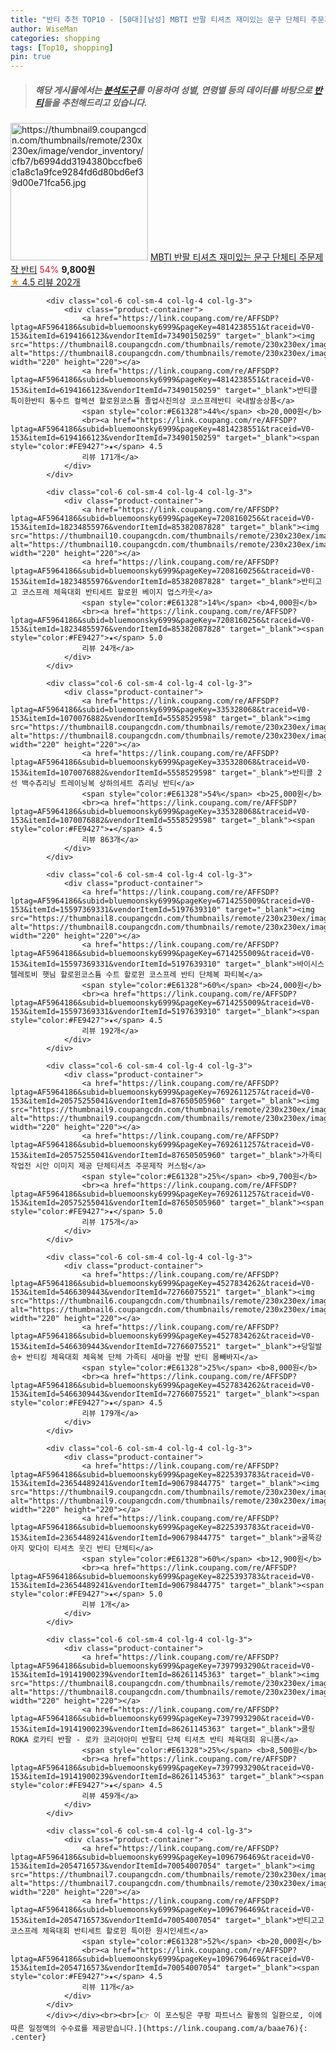 ```yaml
---
title: "반티 추천 TOP10 - [50대][남성] MBTI 반팔 티셔츠 재미있는 문구 단체티 주문제작 반티"
author: WiseMan
categories: shopping
tags: [Top10, shopping]
pin: true
---
```


> ##### 해당 게시물에서는 [**분석도구**](https://itemscout.io/)를 이용하여 **성별**, **연령별** 등의 데이터를 바탕으로 [**반티**](https://link.coupang.com/a/baae76)들을 추천해드리고 있습니다.
<div class="container"><div class="row">
            <div class="col-6 col-sm-4 col-lg-4 col-lg-3">
                <div class="product-container">
                    <a href="https://link.coupang.com/re/AFFSDP?lptag=AF5964186&subid=bluemoonsky6999&pageKey=7176222357&traceid=V0-153&itemId=18089991107&vendorItemId=85242480295" target="_blank"><img src="https://thumbnail9.coupangcdn.com/thumbnails/remote/230x230ex/image/vendor_inventory/cfb7/b6994dd3194380bccfbe6c1a8c1a9fce9284fd6d80bd6ef39d00e71fca56.jpg" alt="https://thumbnail9.coupangcdn.com/thumbnails/remote/230x230ex/image/vendor_inventory/cfb7/b6994dd3194380bccfbe6c1a8c1a9fce9284fd6d80bd6ef39d00e71fca56.jpg" width="220" height="220"></a>
                    <a href="https://link.coupang.com/re/AFFSDP?lptag=AF5964186&subid=bluemoonsky6999&pageKey=7176222357&traceid=V0-153&itemId=18089991107&vendorItemId=85242480295" target="_blank">MBTI 반팔 티셔츠 재미있는 문구 단체티 주문제작 반티</a>
                    <span style="color:#E61328">54%</span> <b>9,800원</b>
                    <br><a href="https://link.coupang.com/re/AFFSDP?lptag=AF5964186&subid=bluemoonsky6999&pageKey=7176222357&traceid=V0-153&itemId=18089991107&vendorItemId=85242480295" target="_blank"><span style="color:#FE9427">★</span> 4.5
                    리뷰 202개</a>
                </div>
            </div>
            
            <div class="col-6 col-sm-4 col-lg-4 col-lg-3">
                <div class="product-container">
                    <a href="https://link.coupang.com/re/AFFSDP?lptag=AF5964186&subid=bluemoonsky6999&pageKey=4814238551&traceid=V0-153&itemId=6194166123&vendorItemId=73490150259" target="_blank"><img src="https://thumbnail8.coupangcdn.com/thumbnails/remote/230x230ex/image/vendor_inventory/a912/6e82c30d3bfd4202056782827b5560af76d0a1422504beca310192d35846.jpg" alt="https://thumbnail8.coupangcdn.com/thumbnails/remote/230x230ex/image/vendor_inventory/a912/6e82c30d3bfd4202056782827b5560af76d0a1422504beca310192d35846.jpg" width="220" height="220"></a>
                    <a href="https://link.coupang.com/re/AFFSDP?lptag=AF5964186&subid=bluemoonsky6999&pageKey=4814238551&traceid=V0-153&itemId=6194166123&vendorItemId=73490150259" target="_blank">반티콜 특이한반티 통수트 컬렉션 할로원코스튬 졸업사진의상 코스프레반티 국내발송상품</a>
                    <span style="color:#E61328">44%</span> <b>20,000원</b>
                    <br><a href="https://link.coupang.com/re/AFFSDP?lptag=AF5964186&subid=bluemoonsky6999&pageKey=4814238551&traceid=V0-153&itemId=6194166123&vendorItemId=73490150259" target="_blank"><span style="color:#FE9427">★</span> 4.5
                    리뷰 171개</a>
                </div>
            </div>
            
            <div class="col-6 col-sm-4 col-lg-4 col-lg-3">
                <div class="product-container">
                    <a href="https://link.coupang.com/re/AFFSDP?lptag=AF5964186&subid=bluemoonsky6999&pageKey=7208160256&traceid=V0-153&itemId=18234855976&vendorItemId=85382087828" target="_blank"><img src="https://thumbnail10.coupangcdn.com/thumbnails/remote/230x230ex/image/vendor_inventory/794a/9340bd8c1dfc568817c5ec4aafacc15ab7a6ba17a92c9261594086199f60.jpg" alt="https://thumbnail10.coupangcdn.com/thumbnails/remote/230x230ex/image/vendor_inventory/794a/9340bd8c1dfc568817c5ec4aafacc15ab7a6ba17a92c9261594086199f60.jpg" width="220" height="220"></a>
                    <a href="https://link.coupang.com/re/AFFSDP?lptag=AF5964186&subid=bluemoonsky6999&pageKey=7208160256&traceid=V0-153&itemId=18234855976&vendorItemId=85382087828" target="_blank">반티고고 코스프레 체육대회 반티세트 할로윈 베이지 업스카웃</a>
                    <span style="color:#E61328">14%</span> <b>4,000원</b>
                    <br><a href="https://link.coupang.com/re/AFFSDP?lptag=AF5964186&subid=bluemoonsky6999&pageKey=7208160256&traceid=V0-153&itemId=18234855976&vendorItemId=85382087828" target="_blank"><span style="color:#FE9427">★</span> 5.0
                    리뷰 24개</a>
                </div>
            </div>
            
            <div class="col-6 col-sm-4 col-lg-4 col-lg-3">
                <div class="product-container">
                    <a href="https://link.coupang.com/re/AFFSDP?lptag=AF5964186&subid=bluemoonsky6999&pageKey=335328068&traceid=V0-153&itemId=1070076882&vendorItemId=5558529598" target="_blank"><img src="https://thumbnail8.coupangcdn.com/thumbnails/remote/230x230ex/image/vendor_inventory/8d60/ff544a2d40c8a9318f452c7cb4aa91ed0bd0fb379790e53445c302a5ee2b.jpg" alt="https://thumbnail8.coupangcdn.com/thumbnails/remote/230x230ex/image/vendor_inventory/8d60/ff544a2d40c8a9318f452c7cb4aa91ed0bd0fb379790e53445c302a5ee2b.jpg" width="220" height="220"></a>
                    <a href="https://link.coupang.com/re/AFFSDP?lptag=AF5964186&subid=bluemoonsky6999&pageKey=335328068&traceid=V0-153&itemId=1070076882&vendorItemId=5558529598" target="_blank">반티콜 2선 백수츄리닝 트레이닝복 상하의세트 츄리닝 반티</a>
                    <span style="color:#E61328">54%</span> <b>25,000원</b>
                    <br><a href="https://link.coupang.com/re/AFFSDP?lptag=AF5964186&subid=bluemoonsky6999&pageKey=335328068&traceid=V0-153&itemId=1070076882&vendorItemId=5558529598" target="_blank"><span style="color:#FE9427">★</span> 4.5
                    리뷰 863개</a>
                </div>
            </div>
            
            <div class="col-6 col-sm-4 col-lg-4 col-lg-3">
                <div class="product-container">
                    <a href="https://link.coupang.com/re/AFFSDP?lptag=AF5964186&subid=bluemoonsky6999&pageKey=6714255009&traceid=V0-153&itemId=15597369331&vendorItemId=5197639310" target="_blank"><img src="https://thumbnail8.coupangcdn.com/thumbnails/remote/230x230ex/image/vendor_inventory/2a16/9e895046c68afa2790d3b30da5712ce59d94b4a00648d1e955db5b51cc5b.jpg" alt="https://thumbnail8.coupangcdn.com/thumbnails/remote/230x230ex/image/vendor_inventory/2a16/9e895046c68afa2790d3b30da5712ce59d94b4a00648d1e955db5b51cc5b.jpg" width="220" height="220"></a>
                    <a href="https://link.coupang.com/re/AFFSDP?lptag=AF5964186&subid=bluemoonsky6999&pageKey=6714255009&traceid=V0-153&itemId=15597369331&vendorItemId=5197639310" target="_blank">바이시스 텔레토비 햇님 할로윈코스튬 수트 할로윈 코스프레 반티 단체복 파티복</a>
                    <span style="color:#E61328">60%</span> <b>24,000원</b>
                    <br><a href="https://link.coupang.com/re/AFFSDP?lptag=AF5964186&subid=bluemoonsky6999&pageKey=6714255009&traceid=V0-153&itemId=15597369331&vendorItemId=5197639310" target="_blank"><span style="color:#FE9427">★</span> 4.5
                    리뷰 192개</a>
                </div>
            </div>
            
            <div class="col-6 col-sm-4 col-lg-4 col-lg-3">
                <div class="product-container">
                    <a href="https://link.coupang.com/re/AFFSDP?lptag=AF5964186&subid=bluemoonsky6999&pageKey=7692611257&traceid=V0-153&itemId=20575255041&vendorItemId=87650505960" target="_blank"><img src="https://thumbnail9.coupangcdn.com/thumbnails/remote/230x230ex/image/0820_amir_esrgan_inf80k_batch_5_max3k/d728/10e7e5a8487984097228d621ab27405515bec321fb21e05cf7213aa4044e.jpg" alt="https://thumbnail9.coupangcdn.com/thumbnails/remote/230x230ex/image/0820_amir_esrgan_inf80k_batch_5_max3k/d728/10e7e5a8487984097228d621ab27405515bec321fb21e05cf7213aa4044e.jpg" width="220" height="220"></a>
                    <a href="https://link.coupang.com/re/AFFSDP?lptag=AF5964186&subid=bluemoonsky6999&pageKey=7692611257&traceid=V0-153&itemId=20575255041&vendorItemId=87650505960" target="_blank">가족티 작업전 시안 이미지 제공 단체티셔츠 주문제작 커스텀</a>
                    <span style="color:#E61328">25%</span> <b>9,700원</b>
                    <br><a href="https://link.coupang.com/re/AFFSDP?lptag=AF5964186&subid=bluemoonsky6999&pageKey=7692611257&traceid=V0-153&itemId=20575255041&vendorItemId=87650505960" target="_blank"><span style="color:#FE9427">★</span> 5.0
                    리뷰 175개</a>
                </div>
            </div>
            
            <div class="col-6 col-sm-4 col-lg-4 col-lg-3">
                <div class="product-container">
                    <a href="https://link.coupang.com/re/AFFSDP?lptag=AF5964186&subid=bluemoonsky6999&pageKey=4527834262&traceid=V0-153&itemId=5466309443&vendorItemId=72766075521" target="_blank"><img src="https://thumbnail6.coupangcdn.com/thumbnails/remote/230x230ex/image/vendor_inventory/41af/511b26cc0d375547e4942a77bf9ec33b5085721697622652e06149f53c67.png" alt="https://thumbnail6.coupangcdn.com/thumbnails/remote/230x230ex/image/vendor_inventory/41af/511b26cc0d375547e4942a77bf9ec33b5085721697622652e06149f53c67.png" width="220" height="220"></a>
                    <a href="https://link.coupang.com/re/AFFSDP?lptag=AF5964186&subid=bluemoonsky6999&pageKey=4527834262&traceid=V0-153&itemId=5466309443&vendorItemId=72766075521" target="_blank">+당일발송+ 반티킹 체육대회 체육복 단체 가족티 새마을 반팔 반티 몸빼바지</a>
                    <span style="color:#E61328">25%</span> <b>8,000원</b>
                    <br><a href="https://link.coupang.com/re/AFFSDP?lptag=AF5964186&subid=bluemoonsky6999&pageKey=4527834262&traceid=V0-153&itemId=5466309443&vendorItemId=72766075521" target="_blank"><span style="color:#FE9427">★</span> 4.5
                    리뷰 179개</a>
                </div>
            </div>
            
            <div class="col-6 col-sm-4 col-lg-4 col-lg-3">
                <div class="product-container">
                    <a href="https://link.coupang.com/re/AFFSDP?lptag=AF5964186&subid=bluemoonsky6999&pageKey=8225393783&traceid=V0-153&itemId=23654489241&vendorItemId=90679844775" target="_blank"><img src="https://thumbnail9.coupangcdn.com/thumbnails/remote/230x230ex/image/vendor_inventory/f154/86f8f25735b3d31fccae88ec7f2d26acd6b39ee5899aba3ca272b6a0c066.jpg" alt="https://thumbnail9.coupangcdn.com/thumbnails/remote/230x230ex/image/vendor_inventory/f154/86f8f25735b3d31fccae88ec7f2d26acd6b39ee5899aba3ca272b6a0c066.jpg" width="220" height="220"></a>
                    <a href="https://link.coupang.com/re/AFFSDP?lptag=AF5964186&subid=bluemoonsky6999&pageKey=8225393783&traceid=V0-153&itemId=23654489241&vendorItemId=90679844775" target="_blank">굴뚝강아지 맞다이 티셔츠 웃긴 반티 단체티</a>
                    <span style="color:#E61328">60%</span> <b>12,900원</b>
                    <br><a href="https://link.coupang.com/re/AFFSDP?lptag=AF5964186&subid=bluemoonsky6999&pageKey=8225393783&traceid=V0-153&itemId=23654489241&vendorItemId=90679844775" target="_blank"><span style="color:#FE9427">★</span> 5.0
                    리뷰 1개</a>
                </div>
            </div>
            
            <div class="col-6 col-sm-4 col-lg-4 col-lg-3">
                <div class="product-container">
                    <a href="https://link.coupang.com/re/AFFSDP?lptag=AF5964186&subid=bluemoonsky6999&pageKey=7397993290&traceid=V0-153&itemId=19141900239&vendorItemId=86261145363" target="_blank"><img src="https://thumbnail8.coupangcdn.com/thumbnails/remote/230x230ex/image/0820_amir_esrgan_inf80k_batch_3_max3k/e3c2/769f064f293c47537ae45186631d42c24e7ea1ca1c44b0eb1e65d86087a2.jpg" alt="https://thumbnail8.coupangcdn.com/thumbnails/remote/230x230ex/image/0820_amir_esrgan_inf80k_batch_3_max3k/e3c2/769f064f293c47537ae45186631d42c24e7ea1ca1c44b0eb1e65d86087a2.jpg" width="220" height="220"></a>
                    <a href="https://link.coupang.com/re/AFFSDP?lptag=AF5964186&subid=bluemoonsky6999&pageKey=7397993290&traceid=V0-153&itemId=19141900239&vendorItemId=86261145363" target="_blank">쿨링 ROKA 로카티 반팔 - 로카 코리아아미 반팔티 단체 티셔츠 반티 체육대회 유니폼</a>
                    <span style="color:#E61328">25%</span> <b>8,500원</b>
                    <br><a href="https://link.coupang.com/re/AFFSDP?lptag=AF5964186&subid=bluemoonsky6999&pageKey=7397993290&traceid=V0-153&itemId=19141900239&vendorItemId=86261145363" target="_blank"><span style="color:#FE9427">★</span> 4.5
                    리뷰 459개</a>
                </div>
            </div>
            
            <div class="col-6 col-sm-4 col-lg-4 col-lg-3">
                <div class="product-container">
                    <a href="https://link.coupang.com/re/AFFSDP?lptag=AF5964186&subid=bluemoonsky6999&pageKey=1096796469&traceid=V0-153&itemId=2054716573&vendorItemId=70054007054" target="_blank"><img src="https://thumbnail7.coupangcdn.com/thumbnails/remote/230x230ex/image/vendor_inventory/ada4/708c8403d66b91d1360527d9119834df4ee8a932b10d92a55969b2fbf91b.jpg" alt="https://thumbnail7.coupangcdn.com/thumbnails/remote/230x230ex/image/vendor_inventory/ada4/708c8403d66b91d1360527d9119834df4ee8a932b10d92a55969b2fbf91b.jpg" width="220" height="220"></a>
                    <a href="https://link.coupang.com/re/AFFSDP?lptag=AF5964186&subid=bluemoonsky6999&pageKey=1096796469&traceid=V0-153&itemId=2054716573&vendorItemId=70054007054" target="_blank">반티고고 코스프레 체육대회 반티세트 할로윈 특이한 원시인세트</a>
                    <span style="color:#E61328">52%</span> <b>20,000원</b>
                    <br><a href="https://link.coupang.com/re/AFFSDP?lptag=AF5964186&subid=bluemoonsky6999&pageKey=1096796469&traceid=V0-153&itemId=2054716573&vendorItemId=70054007054" target="_blank"><span style="color:#FE9427">★</span> 4.5
                    리뷰 11개</a>
                </div>
            </div>
            </div></div><br><br>[👉 이 포스팅은 쿠팡 파트너스 활동의 일환으로, 이에 따른 일정액의 수수료를 제공받습니다.](https://link.coupang.com/a/baae76){: .center}